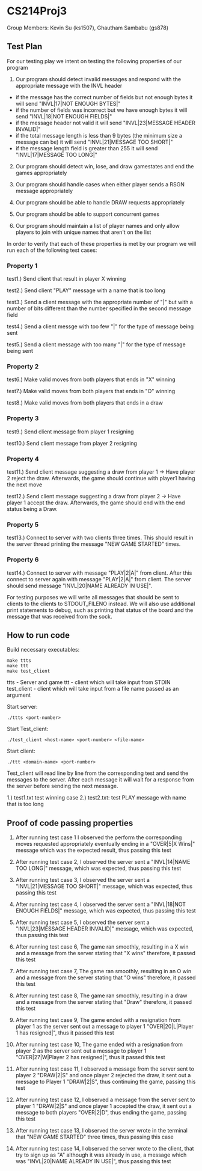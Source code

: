 # CS214Proj3

Group Members: Kevin Su (ks1507), Ghautham Sambabu (gs878)

## Test Plan
  
  For our testing play we intent on testing the following properties of our program
  
  1. Our program should detect invalid messages and respond with the appropriate message with the INVL header
 
   - if the message has the correct number of fields but not enough bytes it will send "INVL|17|NOT ENOUGH BYTES|"
   - if the number of fields was incorrect but we have enough bytes it will send "INVL|18|NOT ENOUGH FIELDS|"
   - if the message header not valid it will send "INVL|23|MESSAGE HEADER INVALID|"
   - if the total message length is less than 9 bytes (the minimum size a message can be) it will send "INVL|21|MESSAGE TOO SHORT|"
   - if the message length field is greater than 255 it will send "INVL|17|MESSAGE TOO LONG|"
    
  2. Our program should detect win, lose, and draw gamestates and end the games appropriately
  
  3. Our program should handle cases when either player sends a RSGN message appropriately
  
  4. Our program should be able to handle DRAW requests appropriately
  
  5. Our program should be able to support concurrent games
  
  6. Our program should maintain a list of player names and only allow players to join with unique names that aren't on the list

  In order to verify that each of these properties is met by our program we will run each of the following test cases: 
  
  ### Property 1
  
  test1.) Send client that result in player X winning 
  
  test2.) Send client "PLAY" message with a name that is too long 
  
  test3.) Send a client message with the appropriate number of "|" but with a number of bits different than the number specified in the second message field
  
  test4.) Send a client messge with too few "|" for the type of message being sent
  
  test5.) Send a client message with too many "|" for the type of message being sent
  
  ### Property 2
  
  test6.) Make valid moves from both players that ends in "X" winning 
  
  test7.) Make valid moves from both players that ends in "O" winning
  
  test8.) Make valid moves from both players that ends in a draw
 
  ### Property 3 
  
  test9.) Send client message from player 1 resigning 
  
  test10.) Send client message from player 2 resigning
  
  ### Property 4
  
  test11.) Send client message suggesting a draw from player 1
             -> Have player 2 reject the draw. Afterwards, the game should continue with player1 having the next move
             
  test12.) Send client message suggesting a draw from player 2
             -> Have player 1 accept the draw. Afterwards, the game should end with the end status being a Draw.
  
  
  ### Property 5
  
  test13.) Connect to server with two clients three times. This should result in the server thread printing the message "NEW GAME STARTED" times.
  
  ### Property 6
  
  test14.) Connect to server with message "PLAY|2|A|" from client. After this connect to server again with message "PLAY|2|A|" from client. The server should send message "INVL|20|NAME ALREADY IN USE|".
  
  For testing purposes we will write all messages that should be sent to clients to the clients to STDOUT_FILENO instead. We will also use additional print statements to debug, such as printing that status of the board and the message that was received from the sock.
  
## How to run code

  Build necessary executables:
  ```
  make ttts
  make ttt
  make test_client
  ```
  ttts - Server and game
  ttt - client which will take input from STDIN
  test_client - client which will take input from a file name passed as an argument

  Start server:
  ```
  ./ttts <port-number>
  ```

  Start Test_client: 
  ```
  ./test_client <host-name> <port-number> <file-name>
  ```
  
  Start client: 
  ```
  ./ttt <domain-name> <port-number>
  ```


  Test_client will read line by line from the corresponding test <file-name> and send the messages to the server. After each message it will wait for a response from the server before sending the next message.

  1.) test1.txt test winning case
  2.) test2.txt: test PLAY message with name that is too long

## Proof of code passing properties
  
  1. After running test case 1 I observed the perform the corresponding moves requested appropriately eventually ending in a "OVER|5|X Wins|" message which was the expected result, thus passing this test
  
  2. After running test case 2, I observed the server sent a "INVL|14|NAME TOO LONG|" message, which was expected, thus passing this test
  
  3. After running test case 3, I observed the server sent a "INVL|21|MESSAGE TOO SHORT|" message, which was expected, thus passing this test
  
  4. After running test case 4, I observed the server sent a "INVL|18|NOT ENOUGH FIELDS|" message, which was expected, thus passing this test
  
  5. After running test case 5, I observed the server sent a "INVL|23|MESSAGE HEADER INVALID|" message, which was expected, thus passing this test
  
  6. After running test case 6, The game ran smoothly, resulting in a X win and a message from the server stating that "X wins" therefore, it passed this test
  
  7. After running test case 7, The game ran smoothly, resulting in an O win and a message from the server stating that "O wins" therefore, it passed this test
  
  8. After running test case 8, The game ran smoothly, resulting in a draw and a message from the server stating that "Draw" therefore, it passed this test
  
  9. After running test case 9, The game ended with a resignation from player 1 as the server sent out a message to player 1 "OVER|20|L|Player 1 has resigned|", thus it passed this test
  
  10. After running test case 10, The game ended with a resignation from player 2 as the server sent out a message to player 1 "OVER|27|W|Player 2 has resigned|", thus it passed this test 
  
  11. After running test case 11, I observed a message from the server sent to player 2 "DRAW|2|S" and once player 2 rejected the draw, it sent out a message to Player 1 "DRAW|2|S", thus continuing the game, passing this test
  
  12. After running test case 12, I observed a message from the server sent to player 1 "DRAW|2|S" and once player 1 accepted the draw, it sent out a message to both players "OVER|2|D", thus ending the game, passing this test 
  
  13. After running test case 13, I observed the server wrote in the terminal that "NEW GAME STARTED" three times, thus passing this case
  
  14. After running test case 14, I observed the server wrote to the client, that try to sign up as "A" although it was already in use, a message which was "INVL|20|NAME ALREADY IN USE|", thus passing this test

